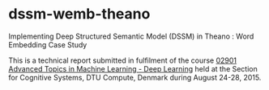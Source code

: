# dssm-wemb-theano
Implementing Deep Structured Semantic Model (DSSM) in Theano : Word Embedding Case Study

This is a technical report submitted in fulfilment of the course [02901 Advanced Topics in Machine Learning - Deep Learning](http://www2.compute.dtu.dk/courses/02901/) held at the Section for Cognitive Systems, DTU Compute, Denmark during August 24-28, 2015.
